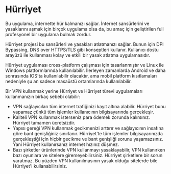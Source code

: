 # Hürriyet
Bu uygulama, internette hür kalmanızı sağlar. 
İnternet sansürlerini ve yasaklarını aşmak için birçok uygulama olsa da, bu amaç için geliştirilen full profesyonel bir uygulama bulmak zordur.

Hürriyet projesi bu sansürleri ve yasakları atlatmanızı sağlar. Bunun için DPI Bypassing, DNS over HTTPS/TLS gibi konseptleri kullanır. 
Kullanıcı dostu arayüzü ile kullanması kolay ve etkili bir yasak atlatma uygulamasıdır.

Hürriyet uygulaması cross-platform çalışması için tasarlanmıştır ve Linux ile Windows platformlarında kullanılabilir. 
İlerleyen zamanlarda Android ve daha sonrasında IOS'ta kullanılabilir olacaktır, ama mobil platform kısıtlamaları nedeniyle şu an sadece masaüstü ortamlarında kullanılabilir.

Bir VPN kullanmak yerine Hürriyet ve Hürriyet türevi uygulamaları kullanmanızın birkaç sebebi olabilir:
* VPN sağlayıcıları tüm internet trafiğinizi kayıt altına alabilir. Hürriyet bunu yapamaz çünkü tüm işlemler kullanıcının bilgisayarında gerçekleşir.
* Kaliteli VPN kullanmak isterseniz para ödemek zorunda kalırsınız. Hürriyet tamamen ücretsizdir.
* Yapısı gereği VPN kullanmak gecikmenizi arttırır ve sağlayıcının insafına göre bant genişliğiniz sınırlanır. Hürriyet'te tüm işlemler bilgisayarınızda gerçekleştiği için hiçbir gecikme ve bant genişliği sorunu yaşamazsınız. Yani Hürriyet kullanırsanız internet hızınız düşmez.
* Bazı şirketler ürünlerinde VPN kullanmayı yasaklayabilir, VPN kullanırken bazı oyunlara ve sitelere giremeyebilirsiniz. Hürriyet şirketlere bir sorun yaratmaz. Bu yüzden VPN kullanılmasının yasak olduğu sitelerde bile Hürriyet'i kullanabilirsiniz. 
